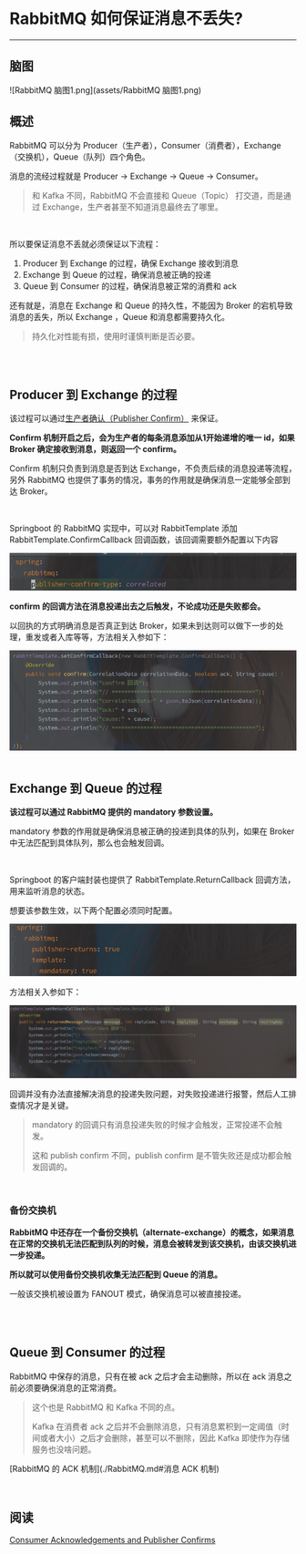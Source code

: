 # RabbitMQ 如何保证消息不丢失?

---

## 脑图

![RabbitMQ 脑图1.png](assets/RabbitMQ 脑图1.png)



## 概述

RabbitMQ 可以分为 Producer（生产者），Consumer（消费者），Exchange（交换机），Queue（队列）四个角色。

消息的流经过程就是 Producer -> Exchange -> Queue -> Consumer。

> 和 Kafka 不同，RabbitMQ 不会直接和 Queue（Topic） 打交道，而是通过 Exchange，生产者甚至不知道消息最终去了哪里。

<br>

所以要保证消息不丢就必须保证以下流程：

1. Producer 到 Exchange 的过程，确保 Exchange 接收到消息
2. Exchange 到 Queue 的过程，确保消息被正确的投递
3. Queue 到 Consumer 的过程，确保消息被正常的消费和 ack

还有就是，消息在 Exchange 和 Queue 的持久性，不能因为 Broker 的宕机导致消息的丢失，所以 Exchange ，Queue 和消息都需要持久化。

> 持久化对性能有损，使用时谨慎判断是否必要。

<br>

<br>

## Producer 到 Exchange 的过程

该过程可以通过[生产者确认（Publisher Confirm）](https://www.rabbitmq.com/tutorials/tutorial-seven-java.html) 来保证。

**Confirm 机制开启之后，会为生产者的每条消息添加从1开始递增的唯一  id，如果 Broker 确定接收到消息，则返回一个 confirm。**

Confirm 机制只负责到消息是否到达 Exchange，不负责后续的消息投递等流程，另外 RabbitMQ 也提供了事务的情况，事务的作用就是确保消息一定能够全部到达 Broker。

<br>

Springboot 的 RabbitMQ 实现中，可以对 RabbitTemplate 添加 RabbitTemplate.ConfirmCallback 回调函数，该回调需要额外配置以下内容

<img src="assets/rabbitmq-publish-confirm配置.png" alt="image-20210324235140208" style="zoom:67%;" />

**confirm 的回调方法在消息投递出去之后触发，不论成功还是失败都会。**

以回执的方式明确消息是否真正到达 Broker，如果未到达则可以做下一步的处理，重发或者入库等等，方法相关入参如下：

<img src="assets/rabbitmq-publish-confirm%E7%A4%BA%E4%BE%8B.png" alt="image-20210325000559884" style="zoom:67%;" />

<br>

<br>

## Exchange 到 Queue 的过程

**该过程可以通过 RabbitMQ 提供的 mandatory 参数设置。**

mandatory 参数的作用就是确保消息被正确的投递到具体的队列，如果在 Broker 中无法匹配到具体队列，那么也会触发回调。

<br>

Springboot 的客户端封装也提供了 RabbitTemplate.ReturnCallback 回调方法，用来监听消息的状态。

想要该参数生效，以下两个配置必须同时配置。

<img src="assets/rabbitmq-springboot-mandatory%E9%85%8D%E7%BD%AE.png" alt="image-20210325000405539" style="zoom:67%;" />

方法相关入参如下：

<img src="assets/rabbitmq-mandatory%E5%9B%9E%E8%B0%83%E7%A4%BA%E4%BE%8B.png" alt="image-20210325000626949" style="zoom:67%;" />

<br>

回调并没有办法直接解决消息的投递失败问题，对失败投递进行报警，然后人工排查情况才是关键。

> mandatory 的回调只有消息投递失败的时候才会触发，正常投递不会触发。
>
> 这和 publish confirm 不同，publish confirm 是不管失败还是成功都会触发回调的。

<br>

### 备份交换机

**RabbitMQ 中还存在一个备份交换机（alternate-exchange）的概念，如果消息在正常的交换机无法匹配到队列的时候，消息会被转发到该交换机，由该交换机进一步投递。**

**所以就可以使用备份交换机收集无法匹配到 Queue 的消息。**

一般该交换机被设置为 FANOUT 模式，确保消息可以被直接投递。

<br>

<br>



## Queue 到 Consumer 的过程

RabbitMQ 中保存的消息，只有在被 ack 之后才会主动删除，所以在 ack 消息之前必须要确保消息的正常消费。

> 这个也是 RabbitMQ 和 Kafka 不同的点。
>
> Kafka 在消费者 ack 之后并不会删除消息，只有消息累积到一定阈值（时间或者大小）之后才会删除，甚至可以不删除，因此 Kafka 即使作为存储服务也没啥问题。



[RabbitMQ 的 ACK 机制](./RabbitMQ.md#消息 ACK 机制)

<br>

## 阅读

[Consumer Acknowledgements and Publisher Confirms](https://www.rabbitmq.com/confirms.html#publisher-confirms)